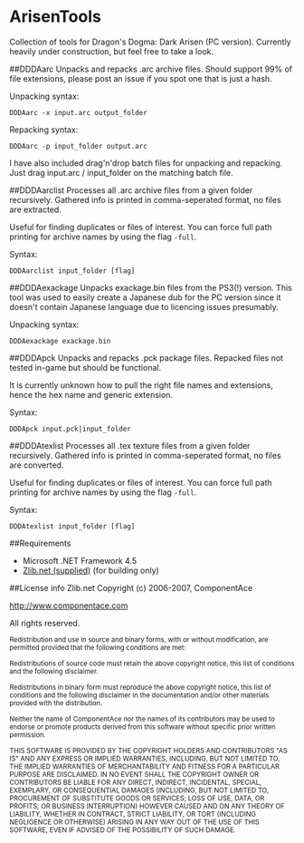 # ArisenTools
Collection of tools for Dragon's Dogma: Dark Arisen (PC version). Currently heavily under construction, but feel free to take a look.

##DDDAarc
Unpacks and repacks .arc archive files. Should support 99% of file extensions, please post an issue if you spot one that is just a hash.

Unpacking syntax:
```
DDDAarc -x input.arc output_folder
```

Repacking syntax:
```
DDDAarc -p input_folder output.arc
```

I have also included drag'n'drop batch files for unpacking and repacking. Just drag input.arc / input_folder on the matching batch file.

##DDDAarclist
Processes all .arc archive files from a given folder recursively. Gathered info is printed in comma-seperated format, no files are extracted.

Useful for finding duplicates or files of interest. You can force full path printing for archive names by using the flag `-full`.

Syntax:
```
DDDAarclist input_folder [flag]
```

##DDDAexackage
Unpacks exackage.bin files from the PS3(!) version. This tool was used to easily create a Japanese dub for the PC version since it doesn't contain Japanese language due to licencing issues presumably.

Unpacking syntax:
```
DDDAexackage exackage.bin
```

##DDDApck
Unpacks and repacks .pck package files. Repacked files not tested in-game but should be functional.

It is currently unknown how to pull the right file names and extensions, hence the hex name and generic extension.

Syntax:
```
DDDApck input.pck|input_folder
```

##DDDAtexlist
Processes all .tex texture files from a given folder recursively. Gathered info is printed in comma-seperated format, no files are converted.

Useful for finding duplicates or files of interest. You can force full path printing for archive names by using the flag `-full`.

Syntax:
```
DDDAtexlist input_folder [flag]
```

##Requirements
* Microsoft .NET Framework 4.5
* [Zlib.net (supplied)](http://www.componentace.com/zlib_.NET.htm) (for building only)

##License info Zlib.net
Copyright (c) 2006-2007, ComponentAce

http://www.componentace.com

All rights reserved.

<sub>Redistribution and use in source and binary forms, with or without modification, are permitted provided that the following conditions are met:</sub>

<sub>Redistributions of source code must retain the above copyright notice, this list of conditions and the following disclaimer.</sub>

<sub>Redistributions in binary form must reproduce the above copyright notice, this list of conditions and the following disclaimer in the documentation and/or other materials provided with the distribution. </sub>

<sub>Neither the name of ComponentAce nor the names of its contributors may be used to endorse or promote products derived from this software without specific prior written permission. </sub>

<sub>THIS SOFTWARE IS PROVIDED BY THE COPYRIGHT HOLDERS AND CONTRIBUTORS "AS IS" AND ANY EXPRESS OR IMPLIED WARRANTIES, INCLUDING, BUT NOT LIMITED TO, THE IMPLIED WARRANTIES OF MERCHANTABILITY AND FITNESS FOR A PARTICULAR PURPOSE ARE DISCLAIMED. IN NO EVENT SHALL THE COPYRIGHT OWNER OR CONTRIBUTORS BE LIABLE FOR ANY DIRECT, INDIRECT, INCIDENTAL, SPECIAL, EXEMPLARY, OR CONSEQUENTIAL DAMAGES (INCLUDING, BUT NOT LIMITED TO, PROCUREMENT OF SUBSTITUTE GOODS OR SERVICES; LOSS OF USE, DATA, OR PROFITS; OR BUSINESS INTERRUPTION) HOWEVER CAUSED AND ON ANY THEORY OF LIABILITY, WHETHER IN CONTRACT, STRICT LIABILITY, OR TORT (INCLUDING NEGLIGENCE OR OTHERWISE) ARISING IN ANY WAY OUT OF THE USE OF THIS SOFTWARE, EVEN IF ADVISED OF THE POSSIBILITY OF SUCH DAMAGE.</sub>